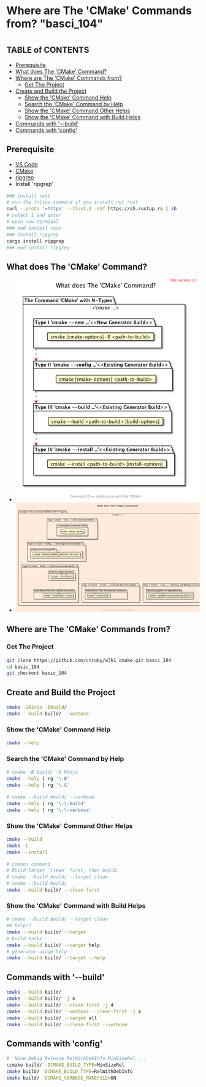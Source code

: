 <h1>Where are The 'CMake' Commands from? "basci_104"<h1/>

<h2>TABLE of CONTENTS</h2>

- [Prerequisite](#prerequisite)
- [What does The 'CMake' Command?](#what-does-the-cmake-command)
- [Where are The 'CMake' Commands from?](#where-are-the-cmake-commands-from)
  - [Get The Project](#get-the-project)
- [Create and Build the Project](#create-and-build-the-project)
  - [Show the 'CMake' Command Help](#show-the-cmake-command-help)
  - [Search the 'CMake' Command by Help](#search-the-cmake-command-by-help)
  - [Show the 'CMake' Command Other Helps](#show-the-cmake-command-other-helps)
  - [Show the 'CMake' Command with Build Helps](#show-the-cmake-command-with-build-helps)
- [Commands with '--build'](#commands-with---build)
- [Commands with 'config'](#commands-with-config)

## Prerequisite
- [VS Code](https://code.visualstudio.com/)
- [CMake](https://cmake.org/)
- [ripgrep](https://github.com/BurntSushi/ripgrep)
- Install 'ripgrep'
```bash
### install rust
# run the follow command if you install not rust
curl --proto '=https' --tlsv1.2 -sSf https://sh.rustup.rs | sh
# select 1 and enter
# open new terminal
### end install rust
### install ripgrep
cargo install ripgrep
### end install ripgrep
```


## What does The 'CMake' Command?
- ![image](./docs/what/what.png)
- ![image](./docs/what-example/what-example.png)



## Where are The 'CMake' Commands from?

### Get The Project
```bash
git clone https://github.com/cnruby/w3h1_cmake.git basic_104
cd basic_104
git checkout basic_104
```

## Create and Build the Project
```bash
cmake -GNinja -Bbuild/
cmake --build build/ --verbose
```

### Show the 'CMake' Command Help
```bash
cmake --help
```

### Search the 'CMake' Command by Help
```bash
# cmake -B build/ -G Ninja
cmake --help | rg '\-B'
cmake --help | rg '\-G'
```

```bash
# cmake --build build/ --verbose
cmake --help | rg '\-\-build'
cmake --help | rg '\-\-verbose'
```

### Show the 'CMake' Command Other Helps
```bash
cmake --build
cmake -E
cmake --install
```

```bash
# common command
# Build target 'clean' first, then build.
# cmake --build build/ --target clean
# cmake --build build/
cmake --build build/ --clean-first
```

### Show the 'CMake' Command with Build Helps
```bash
# cmake --build build/ --target clean
## help??
cmake --build build/ --target
# build tasks
cmake --build build/ --target help
# generator usage help
cmake --build build/ --target --help
```

## Commands with '--build'
```bash
cmake --build build/
cmake --build build/ -j 4
cmake --build build/ --clean-first -j 4
cmake --build build/ --verbose --clean-first -j 4
cmake --build build/ --target all
cmake --build build/ --clean-first --verbose
```


## Commands with 'config'
```bash
#  None Debug Release RelWithDebInfo MinSizeRel ...
ccmake build/ -DCMAKE_BUILD_TYPE=MinSizeRel
cmake build/ -DCMAKE_BUILD_TYPE=RelWithDebInfo
cmake build/ -DCMAKE_VERBOSE_MAKEFILE=ON
```